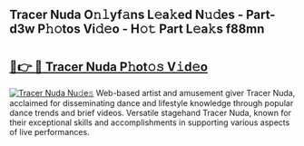 ## Tracer Nuda O𝚗𝚕yf𝚊ns L𝚎a𝚔ed N𝚞𝚍es - Part-d3w P𝚑𝚘tos Vi𝚍𝚎o - H𝚘𝚝 Part L𝚎a𝚔s f88mn

# <h2><a href="http://kf3uy35.oniu.top/?m=Tracer+Nuda">🔗👉 🔴 Tracer Nuda P𝚑ot𝚘𝚜 V𝚒d𝚎o</a></h2>

[![Tracer Nuda Nu𝚍e𝚜](https://i.imgur.com/0qMVB7G.gif)](http://kf3uy35.oniu.top/?m=Tracer+Nuda)
Web-based artist and amusement giver Tracer Nuda, acclaimed for disseminating dance and lifestyle knowledge through popular dance trends and brief videos. Versatile stagehand Tracer Nuda, known for their exceptional skills and accomplishments in supporting various aspects of live performances.  
